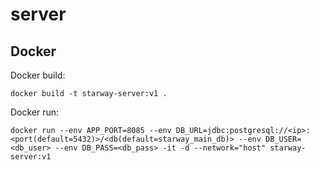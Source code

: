 # server

## Docker

Docker build:

`docker build -t starway-server:v1 .`

Docker run:

`docker run --env APP_PORT=8085 --env DB_URL=jdbc:postgresql://<ip>:<port(default=5432)>/<db(default=starway_main_db)> --env DB_USER=<db_user> --env DB_PASS=<db_pass> -it -d --network="host" starway-server:v1`
